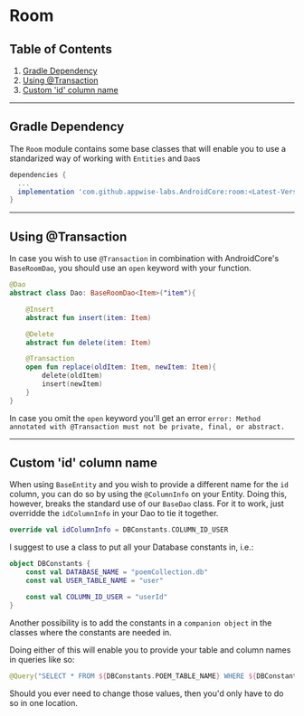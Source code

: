 # Room

## Table of Contents

1. [Gradle Dependency](#gradle-dependency)
2. [Using @Transaction](#using-transaction)
3. [Custom 'id' column name](#custom-id-column-name)

---

## Gradle Dependency

The `Room` module contains some base classes that will enable you to use a standarized way of working with `Entities` and `Dao`s

```groovy
dependencies {
  ...
  implementation 'com.github.appwise-labs.AndroidCore:room:<Latest-Version>'
}
```

---

## Using @Transaction

In case you wish to use `@Transaction` in combination with AndroidCore's `BaseRoomDao`, you should use an `open` keyword with your function.

```kotlin
@Dao
abstract class Dao: BaseRoomDao<Item>("item"){

    @Insert
    abstract fun insert(item: Item)

    @Delete
    abstract fun delete(item: Item)

    @Transaction
    open fun replace(oldItem: Item, newItem: Item){
        delete(oldItem)
        insert(newItem)
    }
}
```

In case you omit the `open` keyword you'll get an error `error: Method annotated with @Transaction must not be private, final, or abstract.`

---

## Custom 'id' column name

When using `BaseEntity` and you wish to provide a different name for the `id` column, you can do so by using the `@ColumnInfo` on your Entity. Doing this, however, breaks the standard use of our `BaseDao` class. For it to work, just overridde the `idColumnInfo` in your Dao to tie it together.

```kotlin
override val idColumnInfo = DBConstants.COLUMN_ID_USER
```

I suggest to use a class to put all your Database constants in, i.e.:

```kotlin
object DBConstants {
    const val DATABASE_NAME = "poemCollection.db"
    const val USER_TABLE_NAME = "user"

    const val COLUMN_ID_USER = "userId"
}
```

Another possibility is to add the constants in a `companion object` in the classes where the constants are needed in.

Doing either of this will enable you to provide your table and column names in queries like so:

```kotlin
@Query("SELECT * FROM ${DBConstants.POEM_TABLE_NAME} WHERE ${DBConstants.COLUMN_ID_POEM} = :poemId")
```

Should you ever need to change those values, then you'd only have to do so in one location.
